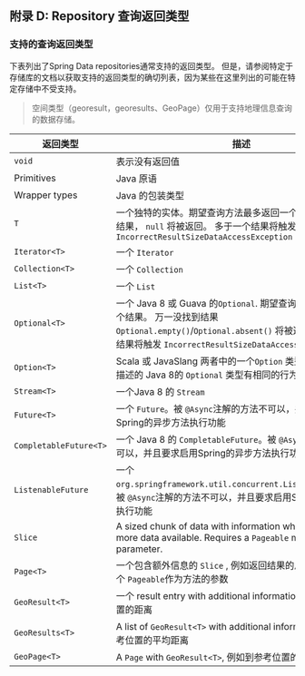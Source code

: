 ## 附录 D: Repository 查询返回类型

### 支持的查询返回类型

下表列出了Spring Data repositories通常支持的返回类型。 但是，请参阅特定于存储库的文档以获取支持的返回类型的确切列表，因为某些在这里列出的可能在特定存储中不受支持。

> 空间类型（georesult，georesults、GeoPage）仅用于支持地理信息查询的数据存储。

| 返回类型                   | 描述                                       |
| ---------------------- | ---------------------------------------- |
| `void`                 | 表示没有返回值                                  |
| Primitives             | Java 原语                                  |
| Wrapper types          | Java 的包装类型                               |
| `T`                    | 一个独特的实体。期望查询方法最多返回一个结果。 万一没有结果， `null` 将被返回。 多于一个结果将触发 `IncorrectResultSizeDataAccessException` |
| `Iterator<T>`          | 一个 `Iterator`                            |
| `Collection<T>`        | 一个 `Collection`                          |
| `List<T>`              | 一个 `List`                                |
| `Optional<T>`          | 一个 Java 8 或 Guava 的`Optional`. 期望查询方法最多返回一个结果。 万一没找到结果 `Optional.empty()`/`Optional.absent()` 将被返回。 多于一个结果将触发 `IncorrectResultSizeDataAccessException` |
| `Option<T>`            | Scala 或 JavaSlang 两者中的一个`Option` 类型. 语义上和上面描述的 Java 8的 `Optional` 类型有相同的行为 |
| `Stream<T>`            | 一个Java 8 的 `Stream`                      |
| `Future<T>`            | 一个 `Future`。被 `@Async`注解的方法不可以，并且要求启用Spring的异步方法执行功能 |
| `CompletableFuture<T>` | 一个 Java 8 的 `CompletableFuture`。被 `@Async`注解的方法不可以，并且要求启用Spring的异步方法执行功能 |
| `ListenableFuture`     | 一个 `org.springframework.util.concurrent.ListenableFuture`。 被 `@Async`注解的方法不可以，并且要求启用Spring的异步方法执行功能 |
| `Slice`                | A sized chunk of data with information whether there is more data available. Requires a `Pageable` method parameter. |
| `Page<T>`              | 一个包含额外信息的 `Slice` , 例如返回结果的总数量。需要一个 `Pageable`作为方法的参数 |
| `GeoResult<T>`         | 一个 result entry with additional information, 例如到参考位置的距离 |
| `GeoResults<T>`        | A list of `GeoResult<T>` with additional information, 例如到参考位置的平均距离 |
| `GeoPage<T>`           | A `Page` with `GeoResult<T>`, 例如到参考位置的平均距离 |


